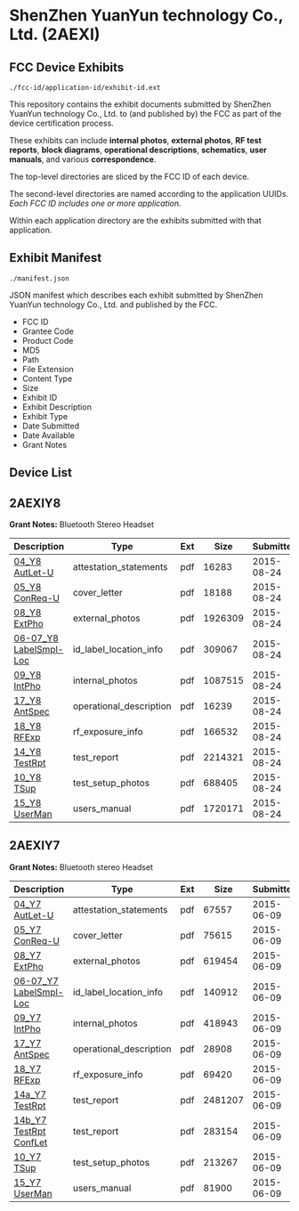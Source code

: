 # ShenZhen YuanYun technology Co., Ltd. (2AEXI)
## FCC Device Exhibits

```
./fcc-id/application-id/exhibit-id.ext
```

This repository contains the exhibit documents submitted by ShenZhen YuanYun technology Co., Ltd. to (and published by) the FCC as part of the device certification process.

These exhibits can include **internal photos**, **external photos**, **RF test reports**, **block diagrams**, **operational descriptions**, **schematics**, **user manuals**, and various **correspondence**.

The top-level directories are sliced by the FCC ID of each device.

The second-level directories are named according to the application UUIDs. *Each FCC ID includes one or more application.*

Within each application directory are the exhibits submitted with that application. 

## Exhibit Manifest

```
./manifest.json
```

JSON manifest which describes each exhibit submitted by ShenZhen YuanYun technology Co., Ltd. and published by the FCC.

- FCC ID
- Grantee Code
- Product Code
- MD5
- Path
- File Extension
- Content Type
- Size
- Exhibit ID
- Exhibit Description
- Exhibit Type
- Date Submitted
- Date Available
- Grant Notes

## Device List
## 2AEXIY8
**Grant Notes:** Bluetooth Stereo Headset

| Description | Type | Ext | Size | Submitted | Available |
| ----------- | ---- | --- | ---- | --------- | --------- |
| [04_Y8 AutLet-U](2AEXIY8/08d7ed6503f26f8a424484c5be47c2d9/2723600.pdf) | attestation_statements | pdf | 16283 | 2015-08-24 | 2015-08-24 |
| [05_Y8 ConReq-U](2AEXIY8/08d7ed6503f26f8a424484c5be47c2d9/2723601.pdf) | cover_letter | pdf | 18188 | 2015-08-24 | 2015-08-24 |
| [08_Y8 ExtPho](2AEXIY8/08d7ed6503f26f8a424484c5be47c2d9/2723603.pdf) | external_photos | pdf | 1926309 | 2015-08-24 | 2015-08-24 |
| [06-07_Y8 LabelSmpl-Loc](2AEXIY8/08d7ed6503f26f8a424484c5be47c2d9/2723602.pdf) | id_label_location_info | pdf | 309067 | 2015-08-24 | 2015-08-24 |
| [09_Y8 IntPho](2AEXIY8/08d7ed6503f26f8a424484c5be47c2d9/2723604.pdf) | internal_photos | pdf | 1087515 | 2015-08-24 | 2015-08-24 |
| [17_Y8 AntSpec](2AEXIY8/08d7ed6503f26f8a424484c5be47c2d9/2723613.pdf) | operational_description | pdf | 16239 | 2015-08-24 | 2015-08-24 |
| [18_Y8 RFExp](2AEXIY8/08d7ed6503f26f8a424484c5be47c2d9/2723618.pdf) | rf_exposure_info | pdf | 166532 | 2015-08-24 | 2015-08-24 |
| [14_Y8 TestRpt](2AEXIY8/08d7ed6503f26f8a424484c5be47c2d9/2723609.pdf) | test_report | pdf | 2214321 | 2015-08-24 | 2015-08-24 |
| [10_Y8 TSup](2AEXIY8/08d7ed6503f26f8a424484c5be47c2d9/2723605.pdf) | test_setup_photos | pdf | 688405 | 2015-08-24 | 2015-08-24 |
| [15_Y8 UserMan](2AEXIY8/08d7ed6503f26f8a424484c5be47c2d9/2723611.pdf) | users_manual | pdf | 1720171 | 2015-08-24 | 2015-08-24 |
## 2AEXIY7
**Grant Notes:** Bluetooth stereo Headset

| Description | Type | Ext | Size | Submitted | Available |
| ----------- | ---- | --- | ---- | --------- | --------- |
| [04_Y7 AutLet-U](2AEXIY7/359e71b893b00682ac733f3b39d2c319/2641613.pdf) | attestation_statements | pdf | 67557 | 2015-06-09 | 2015-06-09 |
| [05_Y7 ConReq-U](2AEXIY7/359e71b893b00682ac733f3b39d2c319/2641614.pdf) | cover_letter | pdf | 75615 | 2015-06-09 | 2015-06-09 |
| [08_Y7 ExtPho](2AEXIY7/359e71b893b00682ac733f3b39d2c319/2641616.pdf) | external_photos | pdf | 619454 | 2015-06-09 | 2015-06-09 |
| [06-07_Y7 LabelSmpl-Loc](2AEXIY7/359e71b893b00682ac733f3b39d2c319/2641615.pdf) | id_label_location_info | pdf | 140912 | 2015-06-09 | 2015-06-09 |
| [09_Y7 IntPho](2AEXIY7/359e71b893b00682ac733f3b39d2c319/2641617.pdf) | internal_photos | pdf | 418943 | 2015-06-09 | 2015-06-09 |
| [17_Y7 AntSpec](2AEXIY7/359e71b893b00682ac733f3b39d2c319/2641626.pdf) | operational_description | pdf | 28908 | 2015-06-09 | 2015-06-09 |
| [18_Y7 RFExp](2AEXIY7/359e71b893b00682ac733f3b39d2c319/2641627.pdf) | rf_exposure_info | pdf | 69420 | 2015-06-09 | 2015-06-09 |
| [14a_Y7 TestRpt](2AEXIY7/359e71b893b00682ac733f3b39d2c319/2641622.pdf) | test_report | pdf | 2481207 | 2015-06-09 | 2015-06-09 |
| [14b_Y7 TestRpt ConfLet](2AEXIY7/359e71b893b00682ac733f3b39d2c319/2641623.pdf) | test_report | pdf | 283154 | 2015-06-09 | 2015-06-09 |
| [10_Y7 TSup](2AEXIY7/359e71b893b00682ac733f3b39d2c319/2641618.pdf) | test_setup_photos | pdf | 213267 | 2015-06-09 | 2015-06-09 |
| [15_Y7 UserMan](2AEXIY7/359e71b893b00682ac733f3b39d2c319/2641624.pdf) | users_manual | pdf | 81900 | 2015-06-09 | 2015-06-09 |

